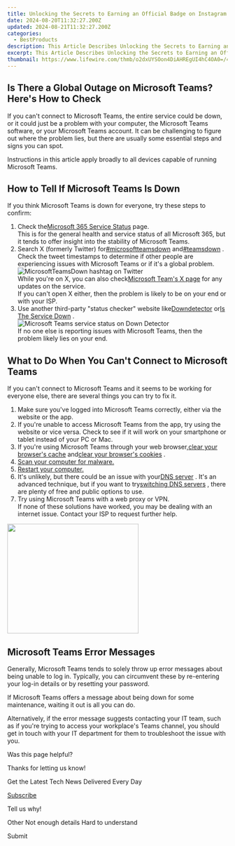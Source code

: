 ```yaml
---
title: Unlocking the Secrets to Earning an Official Badge on Instagram
date: 2024-08-20T11:32:27.200Z
updated: 2024-08-21T11:32:27.200Z
categories:
  - BestProducts
description: This Article Describes Unlocking the Secrets to Earning an Official Badge on Instagram
excerpt: This Article Describes Unlocking the Secrets to Earning an Official Badge on Instagram
thumbnail: https://www.lifewire.com/thmb/o2dxUYSOon4DiAHREgUI4hC4OA0=/400x300/filters:no_upscale():max_bytes(150000):strip_icc():format(webp)/erik-lucatero-VcOwZMahmCQ-unsplash-7714083297a048f3848156a836a80b13.jpg
---
```


## Is There a Global Outage on Microsoft Teams? Here's How to Check
 If you can't connect to Microsoft Teams, the entire service could be down, or it could just be a problem with your computer, the Microsoft Teams software, or your Microsoft Teams account. It can be challenging to figure out where the problem lies, but there are usually some essential steps and signs you can spot.

 Instructions in this article apply broadly to all devices capable of running Microsoft Teams.

## How to Tell If Microsoft Teams Is Down

 If you think Microsoft Teams is down for everyone, try these steps to confirm:

1. Check the[Microsoft 365 Service Status](https://twitter.com/MSFT365Status) page.  
 This is for the general health and service status of all Microsoft 365, but it tends to offer insight into the stability of Microsoft Teams.
2. Search X (formerly Twitter) for[#microsoftteamsdown](https://twitter.com/hashtag/microsoftteamsdown) and[#teamsdown](https://twitter.com/hashtag/TeamsDown) . Check the tweet timestamps to determine if other people are experiencing issues with Microsoft Teams or if it's a global problem.  
![MicrosoftTeamsDown hashtag on Twitter](https://www.lifewire.com/thmb/_UxDi-CGP-cUbmhFgoAP4AgFGe4=/1500x0/filters:no_upscale():max_bytes(150000):strip_icc():format(webp)/is-microsoft-teams-down-or-is-it-you-51050511-505bb881bf924c189064924855fbb7c8.jpg)  
 While you're on X, you can also check[Microsoft Team's X page](https://twitter.com/MicrosoftTeams) for any updates on the service.  
 If you can't open X either, then the problem is likely to be on your end or with your ISP.
3. Use another third-party "status checker" website like[Downdetector](https://downdetector.com/status/teams/) or[Is The Service Down](https://istheservicedown.com/problems/microsoft-teams) .  
![Microsoft Teams service status on Down Detector](https://www.lifewire.com/thmb/8PpnwSJBHgwKPGng__hrZM0m4jE=/1500x0/filters:no_upscale():max_bytes(150000):strip_icc():format(webp)/is-microsoft-teams-down-or-is-it-you-51050512-ee25bd1e25bc4991b9aef28aca7a0ff8.jpg)  
 If no one else is reporting issues with Microsoft Teams, then the problem likely lies on your end.

## What to Do When You Can't Connect to Microsoft Teams

 If you can't connect to Microsoft Teams and it seems to be working for everyone else, there are several things you can try to fix it.

1. Make sure you've logged into Microsoft Teams correctly, either via the website or the app.
2. If you're unable to access Microsoft Teams from the app, try using the website or vice versa. Check to see if it will work on your smartphone or tablet instead of your PC or Mac.
3. If you're using Microsoft Teams through your web browser,[clear your browser's cache](https://www.lifewire.com/how-to-clear-cache-2617980) and[clear your browser's cookies](https://www.lifewire.com/how-to-delete-cookies-2617981) .
4. [Scan your computer for malware.](https://www.lifewire.com/properly-scan-your-computer-for-viruses-and-other-malware-2624526)
5. [Restart your computer.](https://www.lifewire.com/how-to-reboot-a-computer-2624568)
6. It's unlikely, but there could be an issue with your[DNS server](https://www.lifewire.com/what-is-a-dns-server-2625854) . It's an advanced technique, but if you want to try[switching DNS servers](https://www.lifewire.com/how-to-change-dns-server-settings-2617979) , there are plenty of free and public options to use.
7. Try using Microsoft Teams with a web proxy or VPN.  
 If none of these solutions have worked, you may be dealing with an internet issue. Contact your ISP to request further help.

<!-- affiliate ads begin -->
<a href="https://modlily.sjv.io/c/5597632/1997817/17059" target="_top" id="1997817"><img src="//a.impactradius-go.com/display-ad/17059-1997817" border="0" alt="" width="300" height="250"/></a><img height="0" width="0" src="https://imp.pxf.io/i/5597632/1997817/17059" style="position:absolute;visibility:hidden;" border="0" />
<!-- affiliate ads end -->
## Microsoft Teams Error Messages

 Generally, Microsoft Teams tends to solely throw up error messages about being unable to log in. Typically, you can circumvent these by re-entering your log-in details or by resetting your password.

 If Microsoft Teams offers a message about being down for some maintenance, waiting it out is all you can do.

 Alternatively, if the error message suggests contacting your IT team, such as if you're trying to access your workplace's Teams channel, you should get in touch with your IT department for them to troubleshoot the issue with you.

Was this page helpful?

Thanks for letting us know!

 Get the Latest Tech News Delivered Every Day

[Subscribe](https://www.lifewire.com/#)

Tell us why!

 Other  Not enough details  Hard to understand

 Submit

<ins class="adsbygoogle"
     style="display:block"
     data-ad-format="autorelaxed"
     data-ad-client="ca-pub-7571918770474297"
     data-ad-slot="1223367746"></ins>



<ins class="adsbygoogle"
     style="display:block"
     data-ad-client="ca-pub-7571918770474297"
     data-ad-slot="8358498916"
     data-ad-format="auto"
     data-full-width-responsive="true"></ins>


